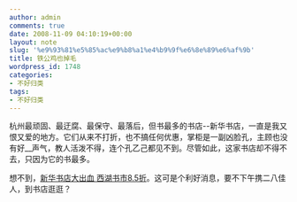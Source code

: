 ```yaml
---
author: admin
comments: true
date: 2008-11-09 04:10:19+00:00
layout: note
slug: '%e9%93%81%e5%85%ac%e9%b8%a1%e4%b9%9f%e6%8e%89%e6%af%9b'
title: 铁公鸡也掉毛
wordpress_id: 1748
categories:
- 不好归类
tags:
- 不好归类
---
```


杭州最顽固、最迂腐、最保守、最落后，但书最多的书店--新华书店，一直是我又恨又爱的地方。它们从来不打折，也不搞任何优惠，掌柜是一副凶脸孔，主顾也没有好__声气，教人活泼不得，连个孔乙己都见不到。尽管如此，这家书店却不得不去，只因为它的书最多。  
  
想不到，[新华书店大出血 西湖书市8.5折](http://hzrb.hangzhou.com.cn/?action-viewnews-itemid-2128)。这可是个利好消息，要不下午携二八佳人，到书店逛逛？  
  
  
  
  


<blockquote></blockquote>
